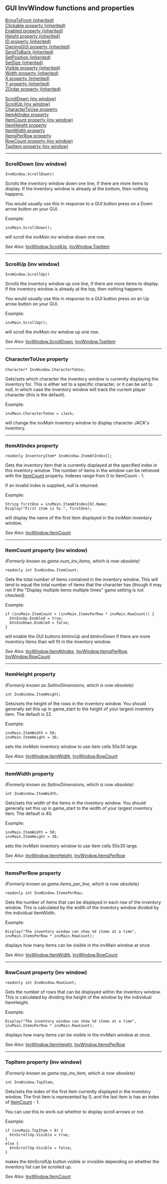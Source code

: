 GUI InvWindow functions and properties
--------------------------------------

[BringToFront (inherited)](topic53#GUIControl.BringToFront)\
[Clickable property (inherited)](topic53#GUIControl.Clickable)\
[Enabled property (inherited)](topic53#GUIControl.Enabled)\
[Height property (inherited)](topic53#GUIControl.Height)\
[ID property (inherited)](topic53#GUIControl.ID)\
[OwningGUI property (inherited)](topic53#GUIControl.OwningGUI)\
[SendToBack (inherited)](topic53#GUIControl.SendToBack)\
[SetPosition (inherited)](topic53#GUIControl.SetPosition)\
[SetSize (inherited)](topic53#GUIControl.SetSize)\
[Visible property (inherited)](topic53#GUIControl.Visible)\
[Width property (inherited)](topic53#GUIControl.Width)\
[X property (inherited)](topic53#GUIControl.X)\
[Y property (inherited)](topic53#GUIControl.Y)\
[ZOrder property (inherited)](topic53#GUIControl.ZOrder)

[ScrollDown (inv window)](#InvWindow.ScrollDown)\
[ScrollUp (inv window)](#InvWindow.ScrollUp)\
[CharacterToUse property](#InvWindow.CharacterToUse)\
[ItemAtIndex property](#InvWindow.ItemAtIndex)\
[ItemCount property (inv window)](#InvWindow.ItemCount)\
[ItemHeight property](#InvWindow.ItemHeight)\
[ItemWidth property](#InvWindow.ItemWidth)\
[ItemsPerRow property](#InvWindow.ItemsPerRow)\
[RowCount property (inv window)](#InvWindow.RowCount)\
[TopItem property (inv window)](#InvWindow.TopItem)

---

### ScrollDown (inv window)

    InvWindow.ScrollDown()

Scrolls the inventory window down one line, if there are more items to
display. If the inventory window is already at the bottom, then nothing
happens.

You would usually use this in response to a GUI button press on a Down
arrow button on your GUI.

Example:

    invMain.ScrollDown();

will scroll the *invMain* inv window down one row.

*See Also:* [InvWindow.ScrollUp](GUIInvFuncs#InvWindow.ScrollUp),
[InvWindow.TopItem](GUIInvFuncs#InvWindow.TopItem)

---

### ScrollUp (inv window)

    InvWindow.ScrollUp()

Scrolls the inventory window up one line, if there are more items to
display. If the inventory window is already at the top, then nothing
happens.

You would usually use this in response to a GUI button press on an Up
arrow button on your GUI.

Example:

    invMain.ScrollUp();

will scroll the *invMain* inv window up one row.

*See Also:* [InvWindow.ScrollDown](GUIInvFuncs#InvWindow.ScrollDown),
[InvWindow.TopItem](GUIInvFuncs#InvWindow.TopItem)

---

### CharacterToUse property

    Character* InvWindow.CharacterToUse;

Gets/sets which character the inventory window is currently displaying
the inventory for. This is either set to a specific character, or it can
be set to *null*, in which case the inventory window will track the
current player character (this is the default).

Example:

    invMain.CharacterToUse = cJack;

will change the *invMain* inventory window to display character JACK's
inventory.

---

### ItemAtIndex property

    readonly InventoryItem* InvWindow.ItemAtIndex[];

Gets the inventory item that is currently displayed at the specified
index in this inventory window. The number of items in the window can be
retrieved with the [ItemCount](GUIInvFuncs#InvWindow.ItemCount) property.
Indexes range from 0 to ItemCount - 1.

If an invalid index is supplied, *null* is returned.

Example:

    String firstOne = invMain.ItemAtIndex[0].Name;
    Display("First item is %s.", firstOne);

will display the name of the first item displayed in the *invMain*
inventory window.

*See Also:* [InvWindow.ItemCount](GUIInvFuncs#InvWindow.ItemCount)

---

### ItemCount property (inv window)

*(Formerly known as game.num\_inv\_items, which is now obsolete)*

    readonly int InvWindow.ItemCount;

Gets the total number of items contained in the inventory window. This
will tend to equal the total number of items that the character has
(though it may not if the "Display multiple items multiple times" game
setting is not checked).

Example:

    if (invMain.ItemCount > (invMain.ItemsPerRow * invMain.RowCount)) {
      btnInvUp.Enabled = true;
      btnInvDown.Enabled = false;
    }

will enable the GUI buttons *btnInvUp* and *btnInvDown* if there are
more inventory items than will fit in the inventory window.

*See Also:* [InvWindow.ItemAtIndex](GUIInvFuncs#InvWindow.ItemAtIndex),
[InvWindow.ItemsPerRow](GUIInvFuncs#InvWindow.ItemsPerRow),
[InvWindow.RowCount](GUIInvFuncs#InvWindow.RowCount)

---

### ItemHeight property

*(Formerly known as SetInvDimensions, which is now obsolete)*

    int InvWindow.ItemHeight;

Gets/sets the height of the rows in the inventory window. You should
generally set this up in game\_start to the height of your largest
inventory item. The default is 22.

Example:

    invMain.ItemWidth = 50;
    invMain.ItemHeight = 30;

sets the *invMain* inventory window to use item cells 50x30 large.

*See Also:* [InvWindow.ItemWidth](GUIInvFuncs#InvWindow.ItemWidth),
[InvWindow.RowCount](GUIInvFuncs#InvWindow.RowCount)

---

### ItemWidth property

*(Formerly known as SetInvDimensions, which is now obsolete)*

    int InvWindow.ItemWidth;

Gets/sets the width of the items in the inventory window. You should
generally set this up in game\_start to the width of your largest
inventory item. The default is 40.

Example:

    invMain.ItemWidth = 50;
    invMain.ItemHeight = 30;

sets the *invMain* inventory window to use item cells 50x30 large.

*See Also:* [InvWindow.ItemHeight](GUIInvFuncs#InvWindow.ItemHeight),
[InvWindow.ItemsPerRow](GUIInvFuncs#InvWindow.ItemsPerRow)

---

### ItemsPerRow property

*(Formerly known as game.items\_per\_line, which is now obsolete)*

    readonly int InvWindow.ItemsPerRow;

Gets the number of items that can be displayed in each row of the
inventory window. This is calculated by the width of the inventory
window divided by the individual ItemWidth.

Example:

    Display("The inventory window can show %d items at a time", invMain.ItemsPerRow * invMain.RowCount);

displays how many items can be visible in the invMain window at once.

*See Also:* [InvWindow.ItemWidth](GUIInvFuncs#InvWindow.ItemWidth),
[InvWindow.RowCount](GUIInvFuncs#InvWindow.RowCount)

---

### RowCount property (inv window)

    readonly int InvWindow.RowCount;

Gets the number of rows that can be displayed within the inventory
window. This is calculated by dividing the height of the window by the
individual ItemHeight.

Example:

    Display("The inventory window can show %d items at a time", invMain.ItemsPerRow * invMain.RowCount);

displays how many items can be visible in the invMain window at once.

*See Also:* [InvWindow.ItemHeight](GUIInvFuncs#InvWindow.ItemHeight),
[InvWindow.ItemsPerRow](GUIInvFuncs#InvWindow.ItemsPerRow)

---

### TopItem property (inv window)

*(Formerly known as game.top\_inv\_item, which is now obsolete)*

    int InvWindow.TopItem;

Gets/sets the index of the first item currently displayed in the
inventory window. The first item is represented by 0, and the last item
is has an index of [ItemCount](GUIInvFuncs#InvWindow.ItemCount) - 1.

You can use this to work out whether to display scroll arrows or not.

Example:

    if (invMain.TopItem > 0) {
      btnScrollUp.Visible = true;
    }
    else {
      btnScrollUp.Visible = false;
    }

makes the *btnScrollUp* button visible or invisible depending on whether
the inventory list can be scrolled up.

*See Also:* [InvWindow.ItemCount](GUIInvFuncs#InvWindow.ItemCount)

